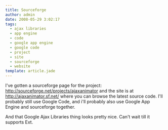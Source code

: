 ```yaml
---
title: Sourceforge
author: admin
date: 2008-05-29 3:02:17
tags: 
  - ajax libraries
  - app engine
  - code
  - google app engine
  - google code
  - project
  - site
  - sourceforge
  - website
template: article.jade
---
```


I've gotten a sourceforge page for the project: http://sourceforge.net/projects/ajaxanimator and the site is at http://ajaxanimator.sf.net/ where you can browse the latest source code. I'll probably still use Google Code, and i'll probably also use Google App Engine and sourceforge together.

And that Google Ajax Libraries thing looks pretty nice. Can't wait till it supports Ext.
